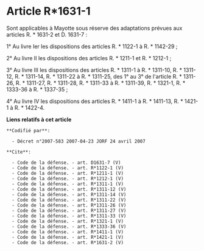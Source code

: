 # Article R*1631-1

Sont applicables à Mayotte sous réserve des adaptations prévues aux articles R. * 1631-2 et D. 1631-7 : 

1° Au livre Ier les dispositions des articles R. * 1122-1 à R. * 1142-29 ; 

2° Au livre II les dispositions des articles R. * 1211-1 et R. * 1212-1 ; 

3° Au livre III les dispositions des articles R. * 1311-1 à R. * 1311-10, R. * 1311-12, R. * 1311-14, R. * 1311-22 à R. *
1311-25, des 1° au 3° de l'article R. * 1311-26, R. * 1311-27, R. * 1311-28, R. * 1311-33 à R. * 1311-39, R. * 1321-1, R. *
1333-36 à R. * 1337-35 ; 

4° Au livre IV les dispositions des articles R. * 1411-1 à R. * 1411-13, R. * 1421-1 à R. * 1422-4.

**Liens relatifs à cet article**

	**Codifié par**:

	  - Décret n°2007-583 2007-04-23 JORF 24 avril 2007

	**Cite**:

	  - Code de la défense. - art. D1631-7 (V)
	  - Code de la défense. - art. R*1122-1 (V)
	  - Code de la défense. - art. R*1211-1 (V)
	  - Code de la défense. - art. R*1212-1 (V)
	  - Code de la défense. - art. R*1311-1 (V)
	  - Code de la défense. - art. R*1311-12 (V)
	  - Code de la défense. - art. R*1311-14 (V)
	  - Code de la défense. - art. R*1311-22 (V)
	  - Code de la défense. - art. R*1311-26 (V)
	  - Code de la défense. - art. R*1311-27 (V)
	  - Code de la défense. - art. R*1311-33 (V)
	  - Code de la défense. - art. R*1321-1 (V)
	  - Code de la défense. - art. R*1333-36 (V)
	  - Code de la défense. - art. R*1411-1 (V)
	  - Code de la défense. - art. R*1421-1 (V)
	  - Code de la défense. - art. R*1631-2 (V)

